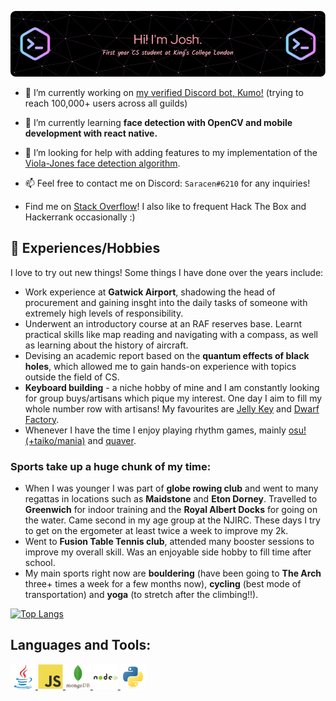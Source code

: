 ![alt text](github-header-image.png)

- 🔭 I’m currently working on [my verified Discord bot, Kumo!](https://github.com/JSusak/Kumo-PublicRepo) (trying to reach 100,000+ users across all guilds)

- 🌱 I’m currently learning **face detection with OpenCV and mobile development with react native.**

- 🤝 I’m looking for help with adding features to my implementation of the [Viola-Jones face detection algorithm](https://github.com/JSusak/Viola-Jones-Algorithm-Alarm).

- 📫 Feel free to contact me on Discord: `Saracen#6210` for any inquiries!

- Find me on [Stack Overflow](https://stackoverflow.com/users/19225394/jsusak)! I also like to frequent Hack The Box and Hackerrank occasionally :)

## 📄 Experiences/Hobbies

I love to try out new things! Some things I have done over the years include:
- Work experience at **Gatwick Airport**, shadowing the head of procurement and gaining insght into the daily tasks of someone with extremely high levels of responsibility.
- Underwent an introductory course at an RAF reserves base. Learnt practical skills like map reading and navigating with a compass, as well as learning about the history of aircraft.
- Devising an academic report based on the **quantum effects of black holes**, which allowed me to gain hands-on experience with topics outside the field of CS.
- **Keyboard building** - a niche hobby of mine and I am constantly looking for group buys/artisans which pique my interest. One day I aim to fill my whole number row with artisans! My favourites are [Jelly Key](https://www.jellykey.com/) and [Dwarf Factory](https://www.dwarf-factory.com/).
- Whenever I have the time I enjoy playing rhythm games, mainly [osu! (+taiko/mania)](https://osu.ppy.sh/users/8028288) and [quaver](https://quavergame.com/).

### Sports take up a huge chunk of my time:

- When I was younger I was part of **globe rowing club** and went to many regattas in locations such as **Maidstone** and **Eton Dorney**. Travelled to **Greenwich** for indoor training and the **Royal Albert Docks** for going on the water. Came second in my age group at the NJIRC. These days I try to get on the ergometer at least twice a week to improve my 2k.
- Went to **Fusion Table Tennis club**, attended many booster sessions to improve my overall skill. Was an enjoyable side hobby to fill time after school.
- My main sports right now are **bouldering** (have been going to **The Arch** three+ times a week for a few months now), **cycling** (best mode of transportation) and **yoga** (to stretch after the climbing!!).

[![Top Langs](https://github-readme-stats.vercel.app/api/top-langs/?username=JSusak&layout=compact&show_icons=true&theme=dracula&hide_border=true&count=6&hide_title=true)](https://github.com/anuraghazra/github-readme-stats)

<h2 align="left">Languages and Tools:</h2>
<p align="left"> <a href="https://www.java.com" target="_blank" rel="noreferrer"> <img src="https://raw.githubusercontent.com/devicons/devicon/master/icons/java/java-original.svg" alt="java" width="40" height="40"/> </a> <a href="https://developer.mozilla.org/en-US/docs/Web/JavaScript" target="_blank" rel="noreferrer"> <img src="https://raw.githubusercontent.com/devicons/devicon/master/icons/javascript/javascript-original.svg" alt="javascript" width="40" height="40"/> </a> <a href="https://www.mongodb.com/" target="_blank" rel="noreferrer"> <img src="https://raw.githubusercontent.com/devicons/devicon/master/icons/mongodb/mongodb-original-wordmark.svg" alt="mongodb" width="40" height="40"/> </a> <a href="https://nodejs.org" target="_blank" rel="noreferrer"> <img src="https://raw.githubusercontent.com/devicons/devicon/master/icons/nodejs/nodejs-original-wordmark.svg" alt="nodejs" width="40" height="40"/> </a> <a href="https://www.python.org" target="_blank" rel="noreferrer"> <img src="https://raw.githubusercontent.com/devicons/devicon/master/icons/python/python-original.svg" alt="python" width="40" height="40"/> </a> </p>
